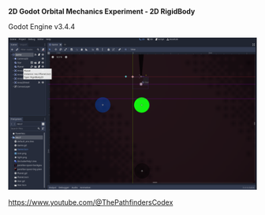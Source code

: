 **2D Godot Orbital Mechanics Experiment - 2D RigidBody**

Godot Engine v3.4.4

![thumbnail](readme-thumbnail.png "2D Godot Orbital Mechanics Experiment - 2D RigidBody")

https://www.youtube.com/@ThePathfindersCodex
